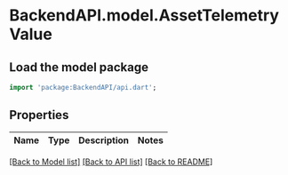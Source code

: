 # BackendAPI.model.AssetTelemetryValue

## Load the model package
```dart
import 'package:BackendAPI/api.dart';
```

## Properties
 Name | Type | Description | Notes 
------|------|-------------|-------

[[Back to Model list]](../README.md#documentation-for-models) [[Back to API list]](../README.md#documentation-for-api-endpoints) [[Back to README]](../README.md)


